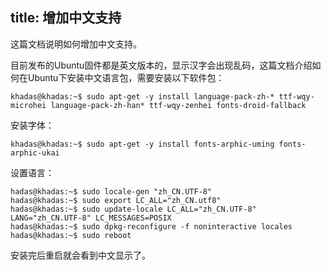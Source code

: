 title: 增加中文支持
---

这篇文档说明如何增加中文支持。

目前发布的Ubuntu固件都是英文版本的，显示汉字会出现乱码，这篇文档介绍如何在Ubuntu下安装中文语言包，需要安装以下软件包：
```
khadas@khadas:~$ sudo apt-get -y install language-pack-zh-* ttf-wqy-microhei language-pack-zh-han* ttf-wqy-zenhei fonts-droid-fallback
```

安装字体：

```
khadas@khadas:~$ sudo apt-get -y install fonts-arphic-uming fonts-arphic-ukai
```

设置语言：

```
hadas@khadas:~$ sudo locale-gen "zh_CN.UTF-8"
hadas@khadas:~$ sudo export LC_ALL="zh_CN.utf8"
hadas@khadas:~$ sudo update-locale LC_ALL="zh_CN.UTF-8" LANG="zh_CN.UTF-8" LC_MESSAGES=POSIX
hadas@khadas:~$ sudo dpkg-reconfigure -f noninteractive locales
hadas@khadas:~$ sudo reboot
```

安装完后重启就会看到中文显示了。

